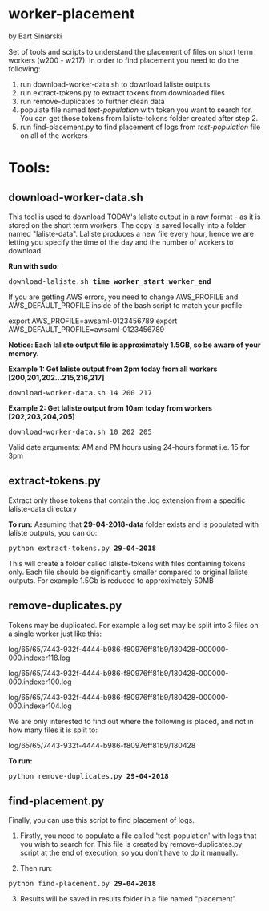 # worker-placement
by Bart Siniarski

Set of tools and scripts to understand the placement of files on short term workers (w200 - w217). In order to find placement you need to do the following:

1. run download-worker-data.sh to download laliste outputs
2. run extract-tokens.py to extract tokens from downloaded files
3. run remove-duplicates to further clean data
4. populate file named <i>test-population</i> with token you want to search for. You can get those tokens from laliste-tokens folder created after step 2.
5. run find-placement.py to find placement of logs from <i>test-population</i> file on all of the workers


# Tools:
## download-worker-data.sh

This tool is used to download TODAY's laliste output in a raw format - as it is stored on the short term workers. The copy is saved locally into a folder named "laliste-data". Laliste produces a new file every hour, hence we are letting you specify the time of the day and the number of workers to download.

<b>Run with sudo:</b>
<pre>
download-laliste.sh <b>time</b> <b>worker_start</b> <b>worker_end</b>
</pre>

If you are getting AWS errors, you need to change AWS_PROFILE and AWS_DEFAULT_PROFILE inside of the bash script to match your profile:

export AWS_PROFILE=awsaml-0123456789
export AWS_DEFAULT_PROFILE=awsaml-0123456789

<b>Notice: Each laliste output file is approximately 1.5GB, so be aware of your memory.</b>

<b>Example 1: Get laliste output from 2pm today from all workers [200,201,202...215,216,217]</b>

<pre>
download-worker-data.sh 14 200 217
</pre>

<b>Example 2: Get laliste output from 10am today from workers [202,203,204,205]</b>

<pre>
download-worker-data.sh 10 202 205
</pre>

Valid date arguments:   AM and PM hours using 24-hours format i.e. 15 for 3pm

## extract-tokens.py
Extract only those tokens that contain the .log extension from a specific laliste-data directory

<b>To run:</b>
Assuming that <b>29-04-2018-data</b> folder exists and is populated with laliste outputs, you can do:

<pre>python extract-tokens.py <b>29-04-2018</b></pre>

This will create a folder called laliste-tokens with files containing tokens only. Each file should be significantly smaller compared to original laliste outputs. For example 1.5Gb is reduced to approximately 50MB

## remove-duplicates.py
Tokens may be duplicated. For example a log set may be split into 3 files on a single worker just like this:

log/65/65/7443-932f-4444-b986-f80976ff81b9/180428-000000-000.indexer118.log

log/65/65/7443-932f-4444-b986-f80976ff81b9/180428-000000-000.indexer100.log

log/65/65/7443-932f-4444-b986-f80976ff81b9/180428-000000-000.indexer104.log

We are only interested to find out where the following is placed, and not in how many files it is split to:

log/65/65/7443-932f-4444-b986-f80976ff81b9/180428

<b>To run:</b>
<pre>python remove-duplicates.py <b>29-04-2018</b></pre>

## find-placement.py
Finally, you can use this script to find placement of logs.

1. Firstly, you need to populate a file called 'test-population' with logs that you wish to search for. This file is created by remove-duplicates.py script at the end of execution, so you don't have to do it manually.

2. Then run:
<pre>python find-placement.py <b>29-04-2018</b></pre>

3. Results will be saved in results folder in a file named "placement"
